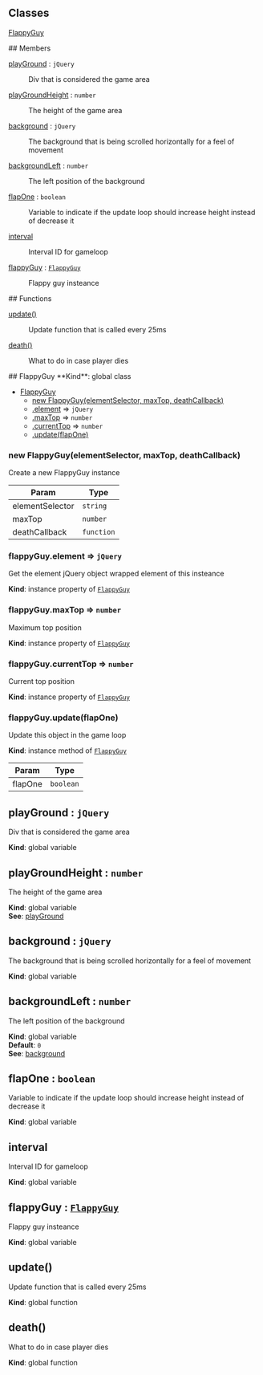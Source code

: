 ## Classes
<dl>
<dt><a href="#FlappyGuy">FlappyGuy</a></dt>
<dd></dd>
</dl>
## Members
<dl>
<dt><a href="#playGround">playGround</a> : <code>jQuery</code></dt>
<dd><p>Div that is considered the game area</p>
</dd>
<dt><a href="#playGroundHeight">playGroundHeight</a> : <code>number</code></dt>
<dd><p>The height of the game area</p>
</dd>
<dt><a href="#background">background</a> : <code>jQuery</code></dt>
<dd><p>The background that is being scrolled horizontally for a feel
of movement</p>
</dd>
<dt><a href="#backgroundLeft">backgroundLeft</a> : <code>number</code></dt>
<dd><p>The left position of the background</p>
</dd>
<dt><a href="#flapOne">flapOne</a> : <code>boolean</code></dt>
<dd><p>Variable to indicate if the update loop should increase height
instead of decrease it</p>
</dd>
<dt><a href="#interval">interval</a></dt>
<dd><p>Interval ID for gameloop</p>
</dd>
<dt><a href="#flappyGuy">flappyGuy</a> : <code><a href="#FlappyGuy">FlappyGuy</a></code></dt>
<dd><p>Flappy guy insteance</p>
</dd>
</dl>
## Functions
<dl>
<dt><a href="#update">update()</a></dt>
<dd><p>Update function that is called every 25ms</p>
</dd>
<dt><a href="#death">death()</a></dt>
<dd><p>What to do in case player dies</p>
</dd>
</dl>
<a name="FlappyGuy"></a>
## FlappyGuy
**Kind**: global class  

* [FlappyGuy](#FlappyGuy)
  * [new FlappyGuy(elementSelector, maxTop, deathCallback)](#new_FlappyGuy_new)
  * [.element](#FlappyGuy+element) ⇒ <code>jQuery</code>
  * [.maxTop](#FlappyGuy+maxTop) ⇒ <code>number</code>
  * [.currentTop](#FlappyGuy+currentTop) ⇒ <code>number</code>
  * [.update(flapOne)](#FlappyGuy+update)

<a name="new_FlappyGuy_new"></a>
### new FlappyGuy(elementSelector, maxTop, deathCallback)
Create a new FlappyGuy instance


| Param | Type |
| --- | --- |
| elementSelector | <code>string</code> | 
| maxTop | <code>number</code> | 
| deathCallback | <code>function</code> | 

<a name="FlappyGuy+element"></a>
### flappyGuy.element ⇒ <code>jQuery</code>
Get the element jQuery object wrapped element of this insteance

**Kind**: instance property of <code>[FlappyGuy](#FlappyGuy)</code>  
<a name="FlappyGuy+maxTop"></a>
### flappyGuy.maxTop ⇒ <code>number</code>
Maximum top position

**Kind**: instance property of <code>[FlappyGuy](#FlappyGuy)</code>  
<a name="FlappyGuy+currentTop"></a>
### flappyGuy.currentTop ⇒ <code>number</code>
Current top position

**Kind**: instance property of <code>[FlappyGuy](#FlappyGuy)</code>  
<a name="FlappyGuy+update"></a>
### flappyGuy.update(flapOne)
Update this object in the game loop

**Kind**: instance method of <code>[FlappyGuy](#FlappyGuy)</code>  

| Param | Type |
| --- | --- |
| flapOne | <code>boolean</code> | 

<a name="playGround"></a>
## playGround : <code>jQuery</code>
Div that is considered the game area

**Kind**: global variable  
<a name="playGroundHeight"></a>
## playGroundHeight : <code>number</code>
The height of the game area

**Kind**: global variable  
**See**: [playGround](#playGround)  
<a name="background"></a>
## background : <code>jQuery</code>
The background that is being scrolled horizontally for a feel
of movement

**Kind**: global variable  
<a name="backgroundLeft"></a>
## backgroundLeft : <code>number</code>
The left position of the background

**Kind**: global variable  
**Default**: <code>0</code>  
**See**: [background](#background)  
<a name="flapOne"></a>
## flapOne : <code>boolean</code>
Variable to indicate if the update loop should increase height
instead of decrease it

**Kind**: global variable  
<a name="interval"></a>
## interval
Interval ID for gameloop

**Kind**: global variable  
<a name="flappyGuy"></a>
## flappyGuy : <code>[FlappyGuy](#FlappyGuy)</code>
Flappy guy insteance

**Kind**: global variable  
<a name="update"></a>
## update()
Update function that is called every 25ms

**Kind**: global function  
<a name="death"></a>
## death()
What to do in case player dies

**Kind**: global function  
